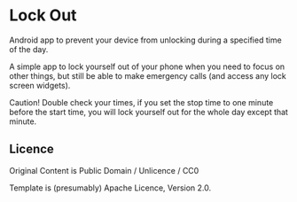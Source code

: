 # Lock Out
Android app to prevent your device from unlocking during a specified time of the day.

A simple app to lock yourself out of your phone when you need to focus on other things, but still be able to make emergency calls (and access any lock screen widgets).

Caution! Double check your times, if you set the stop time to one minute before the start time, you will lock yourself out for the whole day except that minute.

## Licence

Original Content is Public Domain / Unlicence / CC0

Template is (presumably) Apache Licence, Version 2.0.

